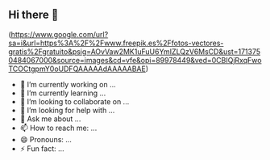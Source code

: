 ## Hi there 👋
(https://www.google.com/url?sa=i&url=https%3A%2F%2Fwww.freepik.es%2Ffotos-vectores-gratis%2Fgratuito&psig=AOvVaw2MK1uFuU6YmIZLQzV6MsCD&ust=1713750484067000&source=images&cd=vfe&opi=89978449&ved=0CBIQjRxqFwoTCOCtgpmY0oUDFQAAAAAdAAAAABAE)
- 🔭 I’m currently working on ...
- 🌱 I’m currently learning ...
- 👯 I’m looking to collaborate on ...
- 🤔 I’m looking for help with ...
- 💬 Ask me about ...
- 📫 How to reach me: ...
- 😄 Pronouns: ...
- ⚡ Fun fact: ...
<!--
**Eric-Santos-Arias/Eric-Santos-Arias** is a ✨ _special_ ✨ repository because its `README.md` (this file) appears on your GitHub profile.

Here are some ideas to get you started:

- 🔭 I’m currently working on ...
- 🌱 I’m currently learning ...
- 👯 I’m looking to collaborate on ...
- 🤔 I’m looking for help with ...
- 💬 Ask me about ...
- 📫 How to reach me: ...
- 😄 Pronouns: ...
- ⚡ Fun fact: ...
-->
